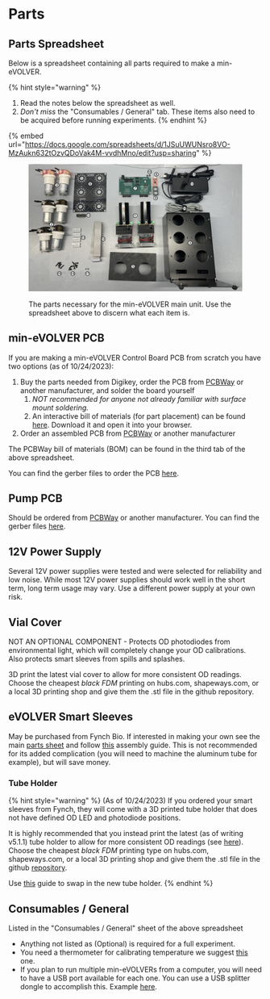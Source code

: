 # Parts

## Parts Spreadsheet

Below is a spreadsheet containing all parts required to make a min-eVOLVER.&#x20;

{% hint style="warning" %}
1. Read the notes below the spreadsheet as well.
2. _Don't miss_ the "Consumables / General" tab. These items also need to be acquired before running experiments.
{% endhint %}

{% embed url="https://docs.google.com/spreadsheets/d/1JSuUWUNsro8VO-MzAukn632tOzvQDoVak4M-vvdhMno/edit?usp=sharing" %}

<figure><img src="../../../.gitbook/assets/image (2).png" alt=""><figcaption><p>The parts necessary for the min-eVOLVER main unit. Use the spreadsheet above to discern what each item is. </p></figcaption></figure>

## min-eVOLVER PCB

If you are making a min-eVOLVER Control Board PCB from scratch you have two options (as of 10/24/2023):

1. Buy the parts needed from Digikey, order the PCB from [PCBWay](https://www.pcbway.com/) or another manufacturer, and solder the board yourself
   1. _NOT recommended for anyone not already familiar with surface mount soldering._
   2. An interactive bill of materials (for part placement) can be found [here](https://github.com/FYNCH-BIO/hardware/blob/master/min-eVOLVER/min-eV-PCB/bom/ibom.html). Download it and open it into your browser.
2. Order an assembled PCB from [PCBWay](https://www.pcbway.com/) or another manufacturer

The PCBWay bill of materials (BOM) can be found in the third tab of the above spreadsheet.

You can find the gerber files to order the PCB [here](https://github.com/FYNCH-BIO/hardware/tree/master/min-eVOLVER/min-eV-PCB/gerbers).

## Pump PCB

Should be ordered from [PCBWay](https://www.pcbway.com/) or another manufacturer. You can find the gerber files [here](https://github.com/FYNCH-BIO/hardware/tree/master/min-eVOLVER/pump-PCB/gerbers).

## 12V Power Supply

Several 12V power supplies were tested and were selected for reliability and low noise. While most 12V power supplies should work well in the short term, long term usage may vary. Use a different power supply at your own risk.

## Vial Cover

NOT AN OPTIONAL COMPONENT - Protects OD photodiodes from environmental light, which will completely change your OD calibrations. Also protects smart sleeves from spills and splashes.

3D print the latest vial cover to allow for more consistent OD readings. Choose the cheapest _black FDM_ printing on hubs.com, shapeways.com, or a local 3D printing shop and give them the .stl file in the github repository.

## eVOLVER Smart Sleeves

May be purchased from Fynch Bio. If interested in making your own see the main [parts sheet](../../../getting-started/part-sourcing.md) and follow [this](../../../guides/building-a-smart-sleeve.md) assembly guide. This is not recommended for its added complication (you will need to machine the aluminum tube for example), but will save money.

### Tube Holder

{% hint style="warning" %}
(As of 10/24/2023) If you ordered your smart sleeves from Fynch, they will come with a 3D printed tube holder that does not have defined OD LED and photodiode positions.

It is highly recommended that you instead print the latest (as of writing v5.1.1) tube holder to allow for more consistent OD readings (see [here](https://www.evolver.bio/t/how-deeply-the-photodiode-and-ir-led-are-pushed-in-to-the-vial-greatly-affects-od-readings/360)). Choose the cheapest _black FDM_ printing type on hubs.com, shapeways.com, or a local 3D printing shop and give them the .stl file in the github [repository](https://github.com/FYNCH-BIO/hardware/tree/master/Smart%20Sleeve/tube-holder).

Use [this](../../../guides/building-a-smart-sleeve.md) guide to swap in the new tube holder.
{% endhint %}

## Consumables / General

Listed in the "Consumables / General" sheet of the above spreadsheet

* Anything not listed as (Optional) is required for a full experiment.
* You need a thermometer for calibrating temperature we suggest [this](https://www.fishersci.com/shop/products/fisher-scientific-traceable-hi-accuracy-refrigerator-thermometer-5/15078177) one.
* If you plan to run multiple min-eVOLVERs from a computer, you will need to have a USB port available for each one. You can use a USB splitter dongle to accomplish this. Example [here](https://www.amazon.com/Anker-Extended-MacBook-Surface-Notebook/dp/B07L32B9C2/ref=sr\_1\_5?crid=2RU3G7JIJJ7RM\&keywords=usb%2Bsplitter\&qid=1700599207\&s=electronics\&sprefix=usb%2Bsplitter%2Celectronics%2C70\&sr=1-5\&th=1).
